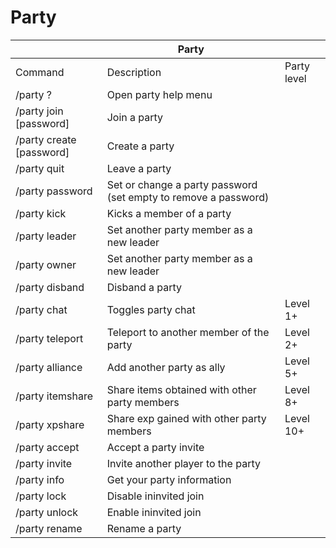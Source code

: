 # Party


|                                 	| **Party**                                                       	|             	|
|---------------------------------	|-----------------------------------------------------------------	|-------------	|
|             Command             	|                           Description                           	| Party level 	|
|             /party ?            	|                       Open party help menu                      	|             	|
| /party join <player> [password] 	|                           Join a party                          	|             	|
| /party create <name> [password] 	|                          Create a party                         	|             	|
|           /party quit           	|                          Leave a party                          	|             	|
|    /party password <passord>    	| Set or change a party password (set empty to remove a password) 	|             	|
|       /party kick <player>      	|                    Kicks a member of a party                    	|             	|
|      /party leader <player>     	|             Set another party member as a new leader            	|             	|
|      /party owner <player>      	|             Set another party member as a new leader            	|             	|
|          /party disband         	|                         Disband a party                         	|             	|
|           /party chat           	|                        Toggles party chat                       	|   Level 1+  	|
|         /party teleport         	|             Teleport to another member of the party             	|   Level 2+  	|
|         /party alliance         	|                    Add another party as ally                    	|   Level 5+  	|
|         /party itemshare        	|          Share items obtained with other party members          	|   Level 8+  	|
|          /party xpshare         	|            Share exp gained with other party members            	|  Level 10+  	|
|          /party accept          	|                      Accept a party invite                      	|             	|
|          /party invite          	|                Invite another player to the party               	|             	|
|           /party info           	|                    Get your party information                   	|             	|
|           /party lock           	|                      Disable ininvited join                     	|             	|
|          /party unlock          	|                      Enable ininvited join                      	|             	|
|       /party rename <name>      	|                          Rename a party                         	|             	|
